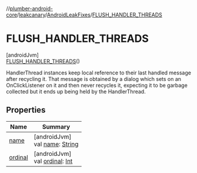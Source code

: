 //[plumber-android-core](../../../../index.md)/[leakcanary](../../index.md)/[AndroidLeakFixes](../index.md)/[FLUSH_HANDLER_THREADS](index.md)

# FLUSH_HANDLER_THREADS

[androidJvm]\
[FLUSH_HANDLER_THREADS](index.md)()

HandlerThread instances keep local reference to their last handled message after recycling it. That message is obtained by a dialog which sets on an OnClickListener on it and then never recycles it, expecting it to be garbage collected but it ends up being held by the HandlerThread.

## Properties

| Name | Summary |
|---|---|
| [name](../-m-e-d-i-a_-s-e-s-s-i-o-n_-l-e-g-a-c-y_-h-e-l-p-e-r/index.md#-372974862%2FProperties%2F-1073788996) | [androidJvm]<br>val [name](../-m-e-d-i-a_-s-e-s-s-i-o-n_-l-e-g-a-c-y_-h-e-l-p-e-r/index.md#-372974862%2FProperties%2F-1073788996): [String](https://kotlinlang.org/api/latest/jvm/stdlib/kotlin/-string/index.html) |
| [ordinal](../-m-e-d-i-a_-s-e-s-s-i-o-n_-l-e-g-a-c-y_-h-e-l-p-e-r/index.md#-739389684%2FProperties%2F-1073788996) | [androidJvm]<br>val [ordinal](../-m-e-d-i-a_-s-e-s-s-i-o-n_-l-e-g-a-c-y_-h-e-l-p-e-r/index.md#-739389684%2FProperties%2F-1073788996): [Int](https://kotlinlang.org/api/latest/jvm/stdlib/kotlin/-int/index.html) |
